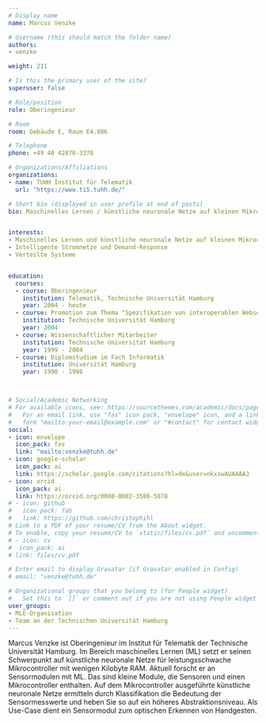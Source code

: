 ```yaml
---
# Display name
name: Marcus Venzke

# Username (this should match the folder name)
authors:
- venzke

weight: 211

# Is this the primary user of the site?
superuser: false

# Role/position
role: Oberingenieur

# Room
room: Gebäude E, Raum E4.086

# Telephone
phone: +49 40 42878-3378

# Organizations/Affiliations
organizations:
- name: TUHH Institut für Telematik
  url: "https://www.ti5.tuhh.de/"

# Short bio (displayed in user profile at end of posts)
bio: Maschinelles Lernen / künstliche neuronale Netze auf kleinen Mikrocontrollern


interests:
- Maschinelles Lernen und künstliche neuronale Netze auf kleinen Mikrocontrollern
- Intelligente Stromnetze und Demand-Response
- Verteilte Systeme


education:
  courses:
  - course: Oberingenieur 
    institution: Telematik, Technische Universität Hamburg
    year: 2004 - heute
  - course: Promotion zum Thema "Spezifikation von interoperablen Webservices mit XQuery"
    institution: Technische Universität Hamburg
    year: 2004
  - course: Wissenschaftlicher Mitarbeiter 
    institution: Technische Universität Hamburg
    year: 1999 - 2004
  - course: Diplomstudium im Fach Informatik 
    institution: Universität Hamburg
    year: 1990 - 1998 



# Social/Academic Networking
# For available icons, see: https://sourcethemes.com/academic/docs/page-builder/#icons
#   For an email link, use "fas" icon pack, "envelope" icon, and a link in the
#   form "mailto:your-email@example.com" or "#contact" for contact widget.
social:
- icon: envelope
  icon_pack: fas
  link: "mailto:venzke@tuhh.de"
- icon: google-scholar
  icon_pack: ai
  link: https://scholar.google.com/citations?hl=de&user=nkxswAUAAAAJ
- icon: orcid
  icon_pack: ai
  link: https://orcid.org/0000-0002-3586-5878
# - icon: github
#   icon_pack: fab
#   link: https://github.com/christophihl
# Link to a PDF of your resume/CV from the About widget.
# To enable, copy your resume/CV to `static/files/cv.pdf` and uncomment the lines below.
# - icon: cv
#  icon_pack: ai
# link: files/cv.pdf

# Enter email to display Gravatar (if Gravatar enabled in Config)
# email: "venzke@tuhh.de"

# Organizational groups that you belong to (for People widget)
#   Set this to `[]` or comment out if you are not using People widget.
user_groups:
- MLE-Organisation
- Team an der Technischen Universität Hamburg
---
```


Marcus Venzke ist Oberingenieur im Institut für Telematik der Technische Universität Hamburg. Im Bereich maschinelles Lernen (ML) setzt er seinen Schwerpunkt auf künstliche neuronale Netze für leistungsschwache Mikrocontroller mit wenigen Kilobyte RAM. Aktuell forscht er an Sensormodulen mit ML. Das sind kleine Module, die Sensoren und einen Mikrocontroller enthalten. Auf dem Mikrocontroller ausgeführte künstliche neuronale Netze ermitteln durch Klassifikation die Bedeutung der Sensormesswerte und heben Sie so auf ein höheres Abstraktionsniveau. Als Use-Case dient ein Sensormodul zum optischen Erkennen von Handgesten. 




